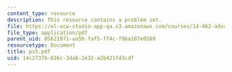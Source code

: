 ```yaml
---
content_type: resource
description: This resource contains a problem set.
file: https://ol-ocw-studio-app-qa.s3.amazonaws.com/courses/14-462-advanced-macroeconomics-ii-spring-2007/14c2737b816c3da62e32a2b421fd3cdf_ps5.pdf
file_type: application/pdf
parent_uid: 05621971-aa5b-faf5-ff4c-f96a107e0569
resourcetype: Document
title: ps5.pdf
uid: 14c2737b-816c-3da6-2e32-a2b421fd3cdf
---
```

